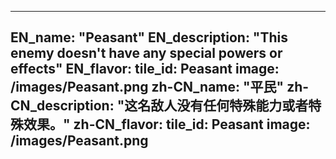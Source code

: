 ---

EN_name: "Peasant"
EN_description: "This enemy doesn't have any special powers or effects"
EN_flavor: 
tile_id: Peasant
image: /images/Peasant.png
zh-CN_name: "平民"
zh-CN_description: "这名敌人没有任何特殊能力或者特殊效果。"
zh-CN_flavor: 
tile_id: Peasant
image: /images/Peasant.png
---